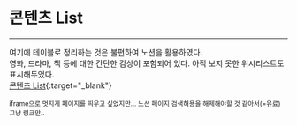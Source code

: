 <!-- ---
layout: default
title: 콘텐츠 List
parent: Story
nav_order: 1
--- -->

# 콘텐츠 List

---

여기에 테이블로 정리하는 것은 불편하여 노션을 활용하였다.<br>영화, 드라마, 책 등에 대한 간단한 감상이 포함되어 있다. 아직 보지 못한 위시리스트도 표시해두었다.<br>
[콘텐츠 List](https://www.notion.so/5e7b4817e5b946f39d4fb82378f3f1e1?v=82230f75cafc4d31981948ffd6591679){:target="_blank"}
<br>

<small>iframe으로 멋지게 페이지를 띄우고 싶었지만... 노션 페이지 검색허용을 해제해야할 것 같아서(=유료) 그냥 링크만..</small>
